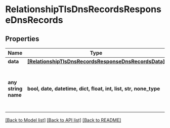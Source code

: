 # RelationshipTlsDnsRecordsResponseDnsRecords


## Properties
Name | Type | Description | Notes
------------ | ------------- | ------------- | -------------
**data** | [**[RelationshipTlsDnsRecordsResponseDnsRecordsData]**](RelationshipTlsDnsRecordsResponseDnsRecordsData.md) |  | [optional] 
**any string name** | **bool, date, datetime, dict, float, int, list, str, none_type** | any string name can be used but the value must be the correct type | [optional]

[[Back to Model list]](../README.md#documentation-for-models) [[Back to API list]](../README.md#documentation-for-api-endpoints) [[Back to README]](../README.md)


